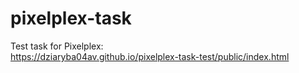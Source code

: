 # pixelplex-task
Test task for Pixelplex:  
https://dziaryba04av.github.io/pixelplex-task-test/public/index.html
